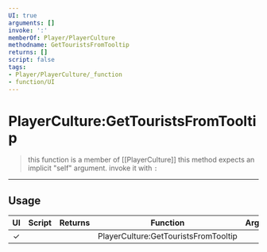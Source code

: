 ```yaml
---
UI: true
arguments: []
invoke: ':'
memberOf: Player/PlayerCulture
methodname: GetTouristsFromTooltip
returns: []
script: false
tags:
- Player/PlayerCulture/_function
- function/UI
---
```

# PlayerCulture:GetTouristsFromTooltip
> this function is a member of [[PlayerCulture]]
> this method expects an implicit "self" argument. invoke it with `:`
-----
## Usage
|  UI | Script | Returns | Function | Arguments |
|:---:|:------:|-------:|:--------:|:---------|
|✓| ||PlayerCulture:GetTouristsFromTooltip||
